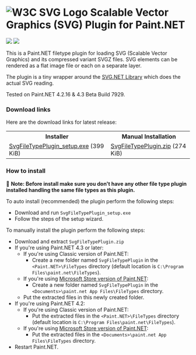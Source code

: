 ﻿# ![W3C SVG Logo](https://www.w3.org/Icons/SVG/svg-logo-v.png) Scalable Vector Graphics (SVG) Plugin for Paint.NET 

[![](https://img.shields.io/github/release-pre/otuncelli/Scalable-Vector-Graphics-Plugin-for-Paint.NET.svg?style=flat)](https://github.com/otuncelli/Scalable-Vector-Graphics-Plugin-for-Paint.NET/releases)
[![](https://img.shields.io/github/downloads/otuncelli/Scalable-Vector-Graphics-Plugin-for-Paint.NET/total.svg?style=flat)](https://github.com/otuncelli/Scalable-Vector-Graphics-Plugin-for-Paint.NET/releases)

This is a Paint.NET filetype plugin for loading SVG (Scalable Vector Graphics) and its compressed variant SVGZ files. 
SVG elements can be rendered as a flat image file or each on a separate layer.

The plugin is a tiny wrapper around the [SVG.NET Library](https://github.com/vvvv/SVG) which does the actual SVG reading.

Tested on Paint.NET 4.2.16 & 4.3 Beta Build 7929.

### Download links

Here are the download links for latest release:

<table>
  <tr>
    <th>Installer</th>
    <th>Manual Installation</th>
  </tr>
  <tr>
    <td><a href="https://github.com/otuncelli/Scalable-Vector-Graphics-Plugin-for-Paint.NET/releases/latest/download/SvgFileType_setup.exe">SvgFileTypePlugin_setup.exe</a> (399 KiB)</td>
    <td><a href="https://github.com/otuncelli/Scalable-Vector-Graphics-Plugin-for-Paint.NET/releases/latest/download/SvgFileType.zip">SvgFileTypePlugin.zip</a> (274 KiB)</td>
  </tr>
</table>

### How to install

&#x1F534; **Note: Before install make sure you don't have any other file type plugin installed handling the same file types as this plugin.**

To auto install (recommended) the plugin perform the following steps:
  * Download and run `SvgFileTypePlugin_setup.exe`
  * Follow the steps of the setup wizard.
	
To manually install the plugin perform the following steps:
  * Download and extract `SvgFileTypePlugin.zip`
  * If you're using Paint.NET 4.3 or later:
    * If you're using Classic version of Paint.NET:
	    * Create a new folder named `SvgFileTypePlugin` in the `<Paint.NET>\FileTypes` directory (default location is `C:\Program Files\paint.net\FileTypes`).
    * If you're using [Microsoft Store version of Paint.NET](https://www.microsoft.com/store/apps/9NBHCS1LX4R0):
	    * Create a new folder named `SvgFileTypePlugin` in the `<Documents>\paint.net App Files\FileTypes` directory.
    * Put the extracted files in this newly created folder.
  * If you're using Paint.NET 4.2:
	  * If you're using Classic version of Paint.NET:
	    * Put the extracted files in the `<Paint.NET>\FileTypes` directory (default location is `C:\Program Files\paint.net\FileTypes`).
	  * If you're using [Microsoft Store version of Paint.NET](https://www.microsoft.com/store/apps/9NBHCS1LX4R0):
	    * Put the extracted files in the `<Documents>\paint.net App Files\FileTypes` directory.
  * Restart Paint.NET.